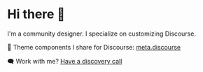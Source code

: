 # Hi there 👋

I'm a community designer. I specialize on customizing  Discourse. 

🎨 Theme components I share for Discourse: [meta.discourse](https://meta.discourse.org/search?expanded=false&q=%23theme-component%20%40nolo%20in%3Afirst)

🗨️ Work with me? [Have a discovery call](https://cal.com/manuelkostka/discovery)
